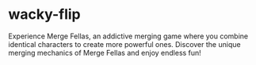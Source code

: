 # wacky-flip
Experience Merge Fellas, an addictive merging game where you combine identical characters to create more powerful ones. Discover the unique merging mechanics of Merge Fellas and enjoy endless fun!
